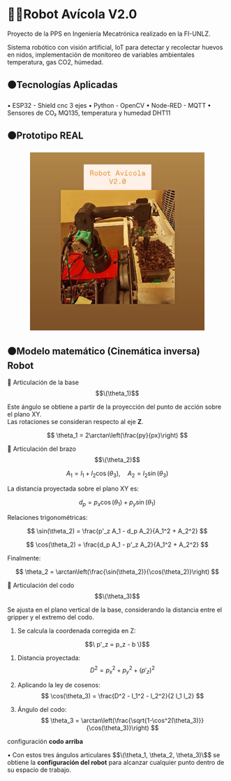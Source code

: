 # 🐔🥚Robot Avícola V2.0

Proyecto de la PPS en Ingeniería Mecatrónica realizado en la FI-UNLZ.

Sistema robótico con visión artificial, IoT para detectar y recolectar huevos en nidos, implementación de monitoreo de variables ambientales temperatura, gas CO2, húmedad.

## 🟠Tecnologías Aplicadas
• ESP32 - Shield cnc 3 ejes
• Python - OpenCV
• Node-RED - MQTT
• Sensores de CO₂ MQ135, temperatura y humedad DHT11

## 🟠Prototipo REAL

<p align="center">
  <img src="robot.jpg" alt="Vista del robot" width="400"/>
</p>

## 🟠Modelo matemático (Cinemática inversa) Robot

 🔹 Articulación de la base $$\(\theta_1)$$

Este ángulo se obtiene a partir de la proyección del punto de acción sobre el plano XY.  
Las rotaciones se consideran respecto al eje **Z**.

$$
\theta_1 = 2\arctan\left(\frac{py}{px}\right)
$$

🔹 Articulación del brazo $$\(\theta_2)$$

$$
A_1 = l_1 + l_2 \cos(\theta_3), \quad A_2 = l_2 \sin(\theta_3)
$$

La distancia proyectada sobre el plano XY es:

$$
d_p = p_x \cos(\theta_1) + p_y \sin(\theta_1)
$$

Relaciones trigonométricas:

$$
\sin(\theta_2) = \frac{p'_z A_1 - d_p A_2}{A_1^2 + A_2^2}
$$

$$
\cos(\theta_2) = \frac{d_p A_1 - p'_z A_2}{A_1^2 + A_2^2}
$$

Finalmente:

$$
\theta_2 = \arctan\left(\frac{\sin(\theta_2)}{\cos(\theta_2)}\right)
$$

🔹  Articulación del codo $$\(\theta_3)$$

Se ajusta en el plano vertical de la base, considerando la distancia entre el gripper y el extremo del codo.  

1. Se calcula la coordenada corregida en Z:

$$\ p'_z = p_z - b \)$$



1. Distancia proyectada:
$$
D^2 = p_x^2 + p_y^2 + (p'_z)^2
$$

2. Aplicando la ley de cosenos:
$$
\cos(\theta_3) = \frac{D^2 - l_1^2 - l_2^2}{2 l_1 l_2}
$$

3. Ángulo del codo:
$$
\theta_3 = \arctan\left(\frac{\sqrt{1-\cos^2(\theta_3)}}{\cos(\theta_3)}\right)
$$

configuración **codo arriba**


• Con estos tres ángulos articulares $$\(\theta_1, \theta_2, \theta_3)\$$ se obtiene la **configuración del robot** para alcanzar cualquier punto dentro de su espacio de trabajo.

